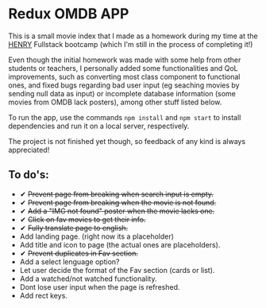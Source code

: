 
# Redux OMDB APP

This is a small movie index that I made as a homework during my time at the [HENRY](https://www.soyhenry.com/) Fullstack bootcamp (which I'm still in the process of completing it!)

Even though the initial homework was made with some help from other students or teachers, I personally added some functionalities and QoL improvements, such as converting most class component to functional ones, and fixed bugs regarding bad user input (eg seaching movies by sending null data as input) or incomplete database information (some movies from OMDB lack posters), among other stuff listed below.

To run the app, use the commands ```npm install``` and ```npm start``` to install dependencies and run it on a local server, respectively.

The project is not finished yet though, so feedback of any kind is always appreciated!

## To do's: 

* ✔ ~~Prevent page from breaking when search input is empty.~~
* ✔ ~~Prevent page from breaking when the movie is not found.~~
* ✔ ~~Add a "IMG not found" poster when the movie lacks one.~~
* ✔ ~~Click on fav movies to get their info.~~
* ✔ ~~Fully translate page to english.~~
* Add landing page. (right now its a placeholder)
* Add title and icon to page (the actual ones are placeholders).
* ✔ ~~Prevent duplicates in Fav section.~~
* Add a select lenguage option?   
* Let user decide the format of the Fav section (cards or list).
* Add a watched/not watched functionality.
* Dont lose user input when the page is refreshed. 
* Add rect keys.



